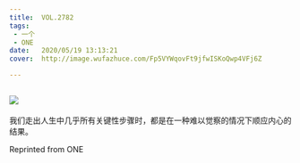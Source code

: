 ```yaml
---
title:	VOL.2782
tags:
 - 一个
 - ONE
date:	2020/05/19 13:13:21
cover:	http://image.wufazhuce.com/Fp5VYWqovFt9jfwISKoQwp4VFj6Z

---
```

![](http://image.wufazhuce.com/Fp5VYWqovFt9jfwISKoQwp4VFj6Z)
---

我们走出人生中几乎所有关键性步骤时，都是在一种难以觉察的情况下顺应内心的结果。
 
Reprinted from ONE
